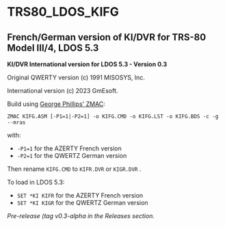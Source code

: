 TRS80_LDOS_KIFG
===============

French/German version of KI/DVR for TRS-80 Model III/4, LDOS 5.3
----------------------------------------------------------------

**KI/DVR International version for LDOS 5.3 - Version 0.3**

Original QWERTY version (c) 1991 MISOSYS, Inc.

International version (c) 2023 GmEsoft.

Build using [George Phillips' ZMAC](http://www.48k.ca/zmac.html):

`ZMAC KIFG.ASM [-P1=1|-P2=1] -o KIFG.CMD -o KIFG.LST -o KIFG.BDS -c -g --mras`

with:
  - `-P1=1` for the AZERTY French version
  - `-P2=1` for the QWERTZ German version

Then rename `KIFG.CMD` to `KIFR.DVR` or `KIGR.DVR` .

To load in LDOS 5.3:
- `SET *KI KIFR` for the AZERTY French version
- `SET *KI KIGR` for the QWERTZ German version

*Pre-release (tag v0.3-alpha in the Releases section.*
